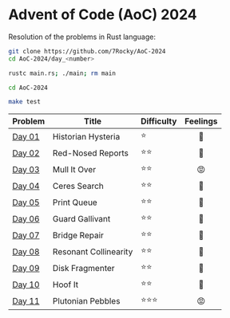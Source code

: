# Advent of Code (AoC) 2024

Resolution of the problems in Rust language:

```bash
git clone https://github.com/7Rocky/AoC-2024
cd AoC-2024/day_<number>

rustc main.rs; ./main; rm main
```

```bash
cd AoC-2024

make test
```

| Problem          | Title                           | Difficulty                     | Feelings         |
| ---------------- | ------------------------------- | ------------------------------ |:----------------:|
| [Day 01](day_01) | Historian Hysteria              | :star:                         | :shrug:          |
| [Day 02](day_02) | Red-Nosed Reports               | :star::star:                   | :thinking:       |
| [Day 03](day_03) | Mull It Over                    | :star::star:                   | :rage:           |
| [Day 04](day_04) | Ceres Search                    | :star::star:                   | :shrug:          |
| [Day 05](day_05) | Print Queue                     | :star::star:                   | :shrug:          |
| [Day 06](day_06) | Guard Gallivant                 | :star::star:                   | :thinking:       |
| [Day 07](day_07) | Bridge Repair                   | :star::star:                   | :star_struck:    |
| [Day 08](day_08) | Resonant Collinearity           | :star::star:                   | :shrug:          |
| [Day 09](day_09) | Disk Fragmenter                 | :star::star:                   | :thinking:       |
| [Day 10](day_10) | Hoof It                         | :star::star:                   | :star_struck:    |
| [Day 11](day_11) | Plutonian Pebbles               | :star::star::star:             | :rage:           |

